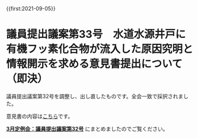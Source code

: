 {{first:2021-09-05}}

# 議員提出議案第33号　水道水源井戸に有機フッ素化合物が流入した原因究明と情報開示を求める意見書提出について（即決）

議員提出議案第32号を調整し、出し直したものです。全会一致で採択されました。

意見書の内容は[こちら](https://ssp.kaigiroku.net/tenant/kodaira/SpMaterial.html?tenant_id=165&power_user=false&view_years=&council_id=1228&schedule_id=52&minute_id=1&is_search=true)です。

**[3月定例会：議員提出議案第32号](../20210219_teireikai/giin-gian-32.md)** にまとめましたのでご覧ください。
